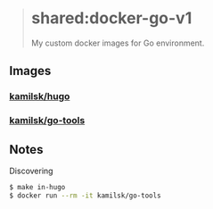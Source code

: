 > # shared:docker-go-v1
>
> My custom docker images for Go environment.

## Images

### [kamilsk/hugo](https://hub.docker.com/r/kamilsk/hugo/)

### [kamilsk/go-tools](https://hub.docker.com/r/kamilsk/go-tools/)

## Notes

Discovering

```bash
$ make in-hugo
$ docker run --rm -it kamilsk/go-tools
```
